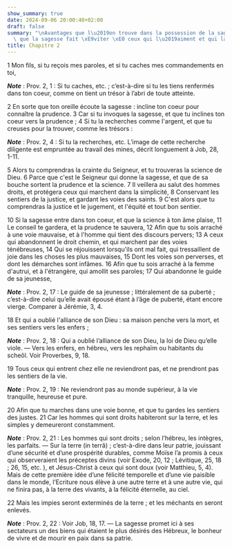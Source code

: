 ```yaml
---
show_summary: true
date: 2024-09-06 20:00:40+02:00
draft: false
summary: "\nAvantages que l\u2019on trouve dans la possession de la sagesse.\nMaux\
  \ que la sagesse fait \xE9viter \xE0 ceux qui l\u2019aiment et qui la poss\xE8dent.\n"
title: Chapitre 2
---
```





1 Mon fils, si tu reçois mes paroles, et si tu caches mes commandements en toi,

***Note*** :  Prov. 2, 1 : Si tu caches, etc. ; c’est-à-dire si tu les tiens renfermés dans ton coeur, comme on tient un trésor à l’abri de toute atteinte.

2 En sorte que ton oreille écoute la sagesse : incline ton coeur pour connaître la prudence. 3 Car si tu invoques la sagesse, et que tu inclines ton coeur vers la prudence ; 4 Si tu la recherches comme l'argent, et que tu creuses pour la trouver, comme les trésors :

***Note*** :  Prov. 2, 4 : Si tu la recherches, etc. L’image de cette recherche diligente est empruntée au travail des mines, décrit longuement à Job, 28, 1-11.

5 Alors tu comprendras la crainte du Seigneur, et tu trouveras la science de Dieu. 6 Parce que c'est le Seigneur qui donne la sagesse, et que de sa bouche sortent la prudence et la science. 7 Il veillera au salut des hommes droits, et protégera ceux qui marchent dans la simplicité, 8 Conservant les sentiers de la justice, et gardant les voies des saints. 9 C'est alors que tu comprendras la justice et le jugement, et l'équité et tout bon sentier.


10 Si la sagesse entre dans ton coeur, et que la science à ton âme plaise, 11 Le conseil te gardera, et la prudence te sauvera, 12 Afin que tu sois arraché à une voie mauvaise, et à l'homme qui tient des discours pervers; 13 A ceux qui abandonnent le droit chemin, et qui marchent par des voies ténébreuses, 14 Qui se réjouissent lorsqu'ils ont mal fait, qui tressaillent de joie dans les choses les plus mauvaises, 15 Dont les voies son perverses, et dont les démarches sont infâmes. 16 Afin que tu sois arraché à la femme d'autrui, et à l'étrangère, qui amollit ses paroles; 17 Qui abandonne le guide de sa jeunesse,

***Note*** :  Prov. 2, 17 : Le guide de sa jeunesse ; littéralement de sa puberté ; c’est-à-dire celui qu’elle avait épousé étant à l’âge de puberté, étant encore vierge. Comparer à Jérémie, 3, 4.

18 Et qui a oublié l'alliance de son Dieu : sa maison penche vers la mort, et ses sentiers vers les enfers ;

***Note*** :  Prov. 2, 18 : Qui a oublié l’alliance de son Dieu, la loi de Dieu qu’elle viole. ― Vers les enfers, en hébreu, vers les rephaïm ou habitants du scheôl. Voir Proverbes, 9, 18.

19 Tous ceux qui entrent chez elle ne reviendront pas, et ne prendront pas les sentiers de la vie.

***Note*** :  Prov. 2, 19 : Ne reviendront pas au monde supérieur, à la vie tranquille, heureuse et pure.


20 Afin que tu marches dans une voie bonne, et que tu gardes les sentiers des justes. 21 Car les hommes qui sont droits habiteront sur la terre, et les simples y demeureront constamment.

***Note*** :  Prov. 2, 21 : Les hommes qui sont droits ; selon l’hébreu, les intègres, les parfaits. ― Sur la terre (in terrâ) ; c’est-à-dire dans leur patrie, jouissant d’une sécurité et d’une prospérité durables, comme Moïse l’a promis à ceux qui observeraient les préceptes divins (voir Exode, 20, 12 ; Lévitique, 25, 18 ; 26, 15, etc. ), et Jésus-Christ à ceux qui sont doux (voir Matthieu, 5, 4). Mais de cette première idée d’une félicité temporelle et d’une vie paisible dans le monde, l’Ecriture nous élève à une autre terre et à une autre vie, qui ne finira pas, à la terre des vivants, à la félicité éternelle, au ciel.

22 Mais les impies seront exterminés de la terre ; et les méchants en seront enlevés.

***Note*** :  Prov. 2, 22 : Voir Job, 18, 17. ― La sagesse promet ici à ses sectateurs un des biens qui étaient le plus désirés des Hébreux, le bonheur de vivre et de mourir en paix dans sa patrie.

